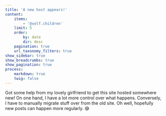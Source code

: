```yaml
---
title: 'A new host appears!'
content:
    items:
        - '@self.children'
    limit: 5
    order:
        by: date
        dir: desc
    pagination: true
    url_taxonomy_filters: true
show_sidebar: true
show_breadcrumbs: true
show_pagination: true
process:
    markdown: true
    twig: false
---
```


Got some help from my lovely girlfriend to get this site hosted somewhere new! On one hand, I have a lot more control over what happens. Conversely, I have to manually migrate stuff over from the old site. Oh well, hopefully new posts can happen more regularly. 😅